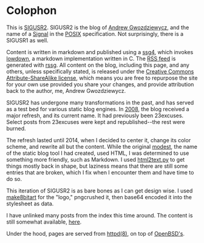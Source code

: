 # Colophon

This is [SIGUSR2][home]. SIGUSR2 is the blog of [Andrew
Gwozdziewycz][andrew], and the name of a [Signal][signal] in the
[POSIX][posix] specification. Not surprisingly, there is a SIGUSR1 as
well.

Content is written in markdown and published using a
[ssg4][ssg4], which invokes 
[lowdown][lowdown], a markdown implementation written in C. The [RSS feed](/rss.xml) is
generated with [rssg][rssg]. All
content on the blog, including this page, and any others, unless
specifically stated, is released under the
[Creative Commons Attribute-ShareAlike license][cc], which means you
are free to repurpose the site for your own use provided you share
your changes, and provide attribution back to the author, me, Andrew
Gwozdziewycz.

SIGUSR2 has undergone many transformations in the past, and has served
as a test bed for various static blog engines. In [2008][modest], the
blog received a major refresh, and its current name. It had previously
been 23excuses. Select posts from 23excuses were kept and
republished--the rest were burned.

The refresh lasted until 2014, when I decided to center it, change its
color scheme, and rewrite all but the content. While the original
[modest][modest], the name of the static blog tool I had created, used
HTML, I was determined to use something more friendly, such as
Markdown. I used [html2text.py][html2text] to get things mostly back
in shape, but laziness means that there are still some entries that
are broken, which I fix when I encounter them and have time to do so.

This iteration of SIGUSR2 is as bare bones as I can get design wise. I
used [make8bitart][make8bitart] for the "logo," pngcrushed it, then 
base64 encoded it into the stylesheet as data.

I have unlinked many posts from the index this time around. The content
is still somewhat available, [here][here].

Under the hood, pages are served from [httpd(8)][httpd], on top of
[OpenBSD's][openbsd].



[andrew]: http://apgwoz.com
[home]: http://sigusr2.net
[signal]: https://en.wikipedia.org/wiki/Unix_signal#SIGUSR2
[posix]: http://pubs.opengroup.org/onlinepubs/9699919799/
[opensans]: https://en.wikipedia.org/wiki/Open_Sans
[more-modest]: https://github.com/apg/more-modest
[cc]: https://creativecommons.org/licenses/by-sa/3.0/deed.en_US
[discount]: https://github.com/Orc/discount
[modest]: http://sigusr2.net/announcing-modest.html
[html2text]: https://github.com/Alir3z4/html2text/
[openbsd]: http://openbsd.org
[httpd]: http://man.openbsd.org/OpenBSD-current/man8/httpd.8
[make8bitart]: https://make8bitart.com/
[here]: /old
[ssg4]: https://www.romanzolotarev.com/ssg.html
[rssg]: https://www.romanzolotarev.com/rssg.html
[lowdown]: https://github.com/kristapsdz/lowdown
